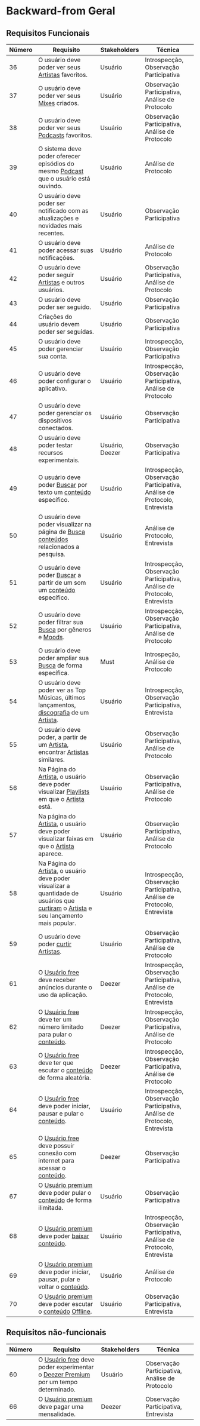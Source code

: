 # Backward-from Geral
<div class="line"></div>

## Requisitos Funcionais

|Número| Requisito | Stakeholders | Técnica |
|--|--|--|--|
|36|O usuário deve poder ver seus [Artistas](/modelagem/lexico#artista) favoritos.| Usuário | Introspecção, Observação Participativa |
|37|O usuário deve poder ver seus [Mixes](/modelagem/lexico#mix) criados.| Usuário | Observação Participativa, Análise de Protocolo |
|38|O usuário deve poder ver seus [Podcasts](/modelagem/lexico#podcast) favoritos.| Usuário | Observação Participativa, Análise de Protocolo |
|39|O sistema deve poder oferecer episódios do mesmo [Podcast](/modelagem/lexico#podcast) que o usuário está ouvindo.| Usuário  | Análise de Protocolo |
|40|O usuário deve poder ser notificado com as atualizações e novidades mais recentes.| Usuário | Observação Participativa |
|41|O usuário deve poder acessar suas notificações.| Usuário | Análise de Protocolo |
|42|O usuário deve poder seguir [Artistas](/modelagem/lexico#artista) e outros usuários.| Usuário | Observação Participativa, Análise de Protocolo |
|43|O usuário deve poder ser seguido.| Usuário | Observação Participativa |
|44|Criações do usuário devem poder ser seguidas.| Usuário | Observação Participativa |
|45|O usuário deve poder gerenciar sua conta.| Usuário | Introspecção, Observação Participativa |
|46|O usuário deve poder configurar o aplicativo.| Usuário | Introspecção, Observação Participativa, Análise de Protocolo|
|47|O usuário deve poder gerenciar os dispositivos conectados.| Usuário | Observação Participativa |
|48|O usuário deve poder testar recursos experimentais.| Usuário, Deezer | Observação Participativa |
|49|O usuário deve poder [Buscar](/modelagem/lexico#busca) por texto um [conteúdo](/modelagem/lexico#conteudo) específico.| Usuário | Introspecção, Observação Participativa, Análise de Protocolo, Entrevista |
|50|O usuário deve poder visualizar na página de [Busca](/modelagem/lexico#busca) [conteúdos](/modelagem/lexico#conteudo) relacionados a pesquisa.| Usuário | Análise de Protocolo, Entrevista |
|51|O usuário deve poder [Buscar](/modelagem/lexico#busca) a partir de um som um [conteúdo](/modelagem/lexico#conteudo) específico.| Usuário | Introspecção, Observação Participativa, Análise de Protocolo, Entrevista |
|52|O usuário deve poder filtrar sua [Busca](/modelagem/lexico#busca) por gêneros e [Moods](/modelagem/lexico#moods).| Usuário | Introspecção, Observação Participativa, Análise de Protocolo |
|53|O usuário deve poder ampliar sua [Busca](/modelagem/lexico#busca) de forma específica.|Must| Introspeção, Análise de Protocolo|
|54|O usuário deve poder ver as Top Músicas, últimos lançamentos, [discografia](/modelagem/lexico#album) de um [Artista](/modelagem/lexico#artista).| Usuário | Introspecção, Observação Participativa, Entrevista |
|55|O usuário deve poder, a partir de um [Artista](/modelagem/lexico#artista), encontrar [Artistas](/modelagem/lexico#artista) similares.| Usuário | Observação Participativa, Análise de Protocolo |
|56|Na Página do [Artista](/modelagem/lexico#artista), o usuário deve poder visualizar [Playlists](/modelagem/lexico#playlist) em que o [Artista](/modelagem/lexico#artista) está.| Usuário | Observação Participativa, Análise de Protocolo |
|57|Na página do [Artista](/modelagem/lexico#artista), o usuário deve poder visualizar faixas em que o [Artista](/modelagem/lexico#artista) aparece.| Usuário | Observação Participativa, Análise de Protocolo |
|58|Na Página do [Artista](/modelagem/lexico#artista), o usuário deve poder visualizar a quantidade de usuários que [curtiram](/modelagem/lexico#curtir) o [Artista](/modelagem/lexico#artista) e seu lançamento mais popular.| Usuário | Introspecção, Observação Participativa, Análise de Protocolo, Entrevista |
|59|O usuário deve poder [curtir](/modelagem/lexico#curtir) [Artistas](/modelagem/lexico#artista).| Usuário | Observação Participativa, Análise de Protocolo |
|61|O [Usuário free](/modelagem/lexico#usuario-free) deve receber anúncios durante o uso da aplicação.| Deezer | Introspecção, Observação Participativa, Análise de Protocolo, Entrevista|
|62|O [Usuário free](/modelagem/lexico#usuario-free) deve ter um número limitado para pular o [conteúdo](/modelagem/lexico#conteudo).| Deezer | Introspecção, Observação Participativa, Análise de Protocolo |
|63|O [Usuário free](/modelagem/lexico#usuario-free) deve ter que escutar o [conteúdo](/modelagem/lexico#conteudo) de forma aleatória.| Deezer | Introspecção, Observação Participativa, Análise de Protocolo |
|64|O [Usuário free](/modelagem/lexico#usuario-free) deve poder iniciar, pausar e pular o [conteúdo](/modelagem/lexico#conteudo).| Usuário | Introspecção, Observação Participativa, Análise de Protocolo, Entrevista |
|65|O [Usuário free](/modelagem/lexico#usuario-free) deve possuir conexão com internet para acessar o [conteúdo](/modelagem/lexico#conteudo).| Deezer | Observação Participativa |
|67|O [Usuário premium](/modelagem/lexico#usuario-premium) deve poder pular o [conteúdo](/modelagem/lexico#conteudo) de forma ilimitada.| Usuário | Observação Participativa |
|68|O [Usuário premium](/modelagem/lexico#usuario-premium) deve poder [baixar](/modelagem/lexico#[download](/modelagem/lexico#download)) [conteúdo](/modelagem/lexico#conteudo).| Usuário | Introspecção, Observação Participativa, Análise de Protocolo, Entrevista |
|69|O [Usuário premium](/modelagem/lexico#usuario-premium) deve poder iniciar, pausar, pular e voltar o [conteúdo](/modelagem/lexico#conteudo).| Usuário | Análise de Protocolo |
|70|O [Usuário premium](/modelagem/lexico#usuario-premium) deve poder escutar o [conteúdo](/modelagem/lexico#conteudo) [Offline](/modelagem/lexico#offline).| Usuário | Observação Participativa, Entrevista |

## Requisitos não-funcionais

|Número| Requisito | Stakeholders | Técnica |
|--|--|--|--|
|60|O [Usuário free](/modelagem/lexico#usuario-free) deve poder experimentar o [Deezer Premium](/modelagem/lexico#plano-premium) por um tempo determinado.| Usuário | Observação Participativa, Análise de Protocolo |
|66|O [Usuário premium](/modelagem/lexico#usuario-premium) deve pagar uma mensalidade.| Deezer | Observação Participativa, Entrevista |

